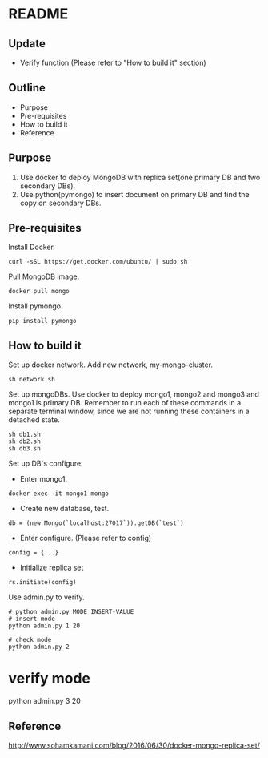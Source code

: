 # README

## Update
* Verify function (Please refer to "How to build it" section)

## Outline
* Purpose
* Pre-requisites
* How to build it
* Reference

## Purpose
1. Use docker to deploy MongoDB with replica set(one primary DB and two secondary DBs).
2. Use python(pymongo) to insert document on primary DB and find the copy on secondary DBs.

## Pre-requisites
Install Docker. 
```
curl -sSL https://get.docker.com/ubuntu/ | sudo sh
```
Pull MongoDB image.
```
docker pull mongo
```
Install pymongo
```
pip install pymongo
```

## How to build it
Set up docker network.
Add new network, my-mongo-cluster.
```
sh network.sh
```

Set up mongoDBs.
Use docker to deploy mongo1, mongo2 and mongo3 and mongo1 is primary DB.
Remember to run each of these commands in a separate terminal window, since we are not running these containers in a detached state.
```
sh db1.sh
sh db2.sh
sh db3.sh
```

Set up DB`s configure. 
- Enter mongo1.
```
docker exec -it mongo1 mongo
```
- Create new database, test.
```
db = (new Mongo(`localhost:27017`)).getDB(`test`)
```
- Enter configure. (Please refer to config)
```
config = {...}
```
- Initialize replica set
```
rs.initiate(config)
```

Use admin.py to verify.
```
# python admin.py MODE INSERT-VALUE
# insert mode
python admin.py 1 20

# check mode
python admin.py 2
```
# verify mode
python admin.py 3 20

## Reference
http://www.sohamkamani.com/blog/2016/06/30/docker-mongo-replica-set/
